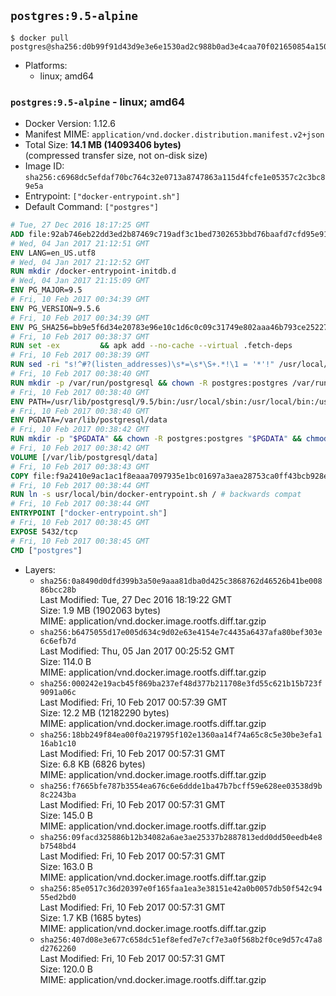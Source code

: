 ## `postgres:9.5-alpine`

```console
$ docker pull postgres@sha256:d0b99f91d43d9e3e6e1530ad2c988b0ad3e4caa70f021650854a15036df8ea26
```

-	Platforms:
	-	linux; amd64

### `postgres:9.5-alpine` - linux; amd64

-	Docker Version: 1.12.6
-	Manifest MIME: `application/vnd.docker.distribution.manifest.v2+json`
-	Total Size: **14.1 MB (14093406 bytes)**  
	(compressed transfer size, not on-disk size)
-	Image ID: `sha256:c6968dc5efdaf70bc764c32e0713a8747863a115d4fcfe1e05357c2c3bc89e5a`
-	Entrypoint: `["docker-entrypoint.sh"]`
-	Default Command: `["postgres"]`

```dockerfile
# Tue, 27 Dec 2016 18:17:25 GMT
ADD file:92ab746eb22dd3ed2b87469c719adf3c1bed7302653bbd76baafd7cfd95e911e in / 
# Wed, 04 Jan 2017 21:12:51 GMT
ENV LANG=en_US.utf8
# Wed, 04 Jan 2017 21:12:52 GMT
RUN mkdir /docker-entrypoint-initdb.d
# Wed, 04 Jan 2017 21:15:09 GMT
ENV PG_MAJOR=9.5
# Fri, 10 Feb 2017 00:34:39 GMT
ENV PG_VERSION=9.5.6
# Fri, 10 Feb 2017 00:34:39 GMT
ENV PG_SHA256=bb9e5f6d34e20783e96e10c1d6c0c09c31749e802aaa46b793ce2522725ae12f
# Fri, 10 Feb 2017 00:38:37 GMT
RUN set -ex 		&& apk add --no-cache --virtual .fetch-deps 		ca-certificates 		openssl 		tar 		&& wget -O postgresql.tar.bz2 "https://ftp.postgresql.org/pub/source/v$PG_VERSION/postgresql-$PG_VERSION.tar.bz2" 	&& echo "$PG_SHA256 *postgresql.tar.bz2" | sha256sum -c - 	&& mkdir -p /usr/src/postgresql 	&& tar 		--extract 		--file postgresql.tar.bz2 		--directory /usr/src/postgresql 		--strip-components 1 	&& rm postgresql.tar.bz2 		&& apk add --no-cache --virtual .build-deps 		bison 		flex 		gcc 		libc-dev 		libedit-dev 		libxml2-dev 		libxslt-dev 		make 		openssl-dev 		perl 		util-linux-dev 		zlib-dev 		&& cd /usr/src/postgresql 	&& awk '$1 == "#define" && $2 == "DEFAULT_PGSOCKET_DIR" && $3 == "\"/tmp\"" { $3 = "\"/var/run/postgresql\""; print; next } { print }' src/include/pg_config_manual.h > src/include/pg_config_manual.h.new 	&& grep '/var/run/postgresql' src/include/pg_config_manual.h.new 	&& mv src/include/pg_config_manual.h.new src/include/pg_config_manual.h 	&& ./configure 		--enable-integer-datetimes 		--enable-thread-safety 		--enable-tap-tests 		--disable-rpath 		--with-uuid=e2fs 		--with-gnu-ld 		--with-pgport=5432 		--with-system-tzdata=/usr/share/zoneinfo 		--prefix=/usr/local 				--with-openssl 		--with-libxml 		--with-libxslt 	&& make -j "$(getconf _NPROCESSORS_ONLN)" world 	&& make install-world 	&& make -C contrib install 		&& runDeps="$( 		scanelf --needed --nobanner --recursive /usr/local 			| awk '{ gsub(/,/, "\nso:", $2); print "so:" $2 }' 			| sort -u 			| xargs -r apk info --installed 			| sort -u 	)" 	&& apk add --no-cache --virtual .postgresql-rundeps 		$runDeps 		bash 		su-exec 		tzdata 	&& apk del .fetch-deps .build-deps 	&& cd / 	&& rm -rf 		/usr/src/postgresql 		/usr/local/share/doc 		/usr/local/share/man 	&& find /usr/local -name '*.a' -delete
# Fri, 10 Feb 2017 00:38:39 GMT
RUN sed -ri "s!^#?(listen_addresses)\s*=\s*\S+.*!\1 = '*'!" /usr/local/share/postgresql/postgresql.conf.sample
# Fri, 10 Feb 2017 00:38:40 GMT
RUN mkdir -p /var/run/postgresql && chown -R postgres:postgres /var/run/postgresql && chmod g+s /var/run/postgresql
# Fri, 10 Feb 2017 00:38:40 GMT
ENV PATH=/usr/lib/postgresql/9.5/bin:/usr/local/sbin:/usr/local/bin:/usr/sbin:/usr/bin:/sbin:/bin
# Fri, 10 Feb 2017 00:38:40 GMT
ENV PGDATA=/var/lib/postgresql/data
# Fri, 10 Feb 2017 00:38:42 GMT
RUN mkdir -p "$PGDATA" && chown -R postgres:postgres "$PGDATA" && chmod 777 "$PGDATA" # this 777 will be replaced by 700 at runtime (allows semi-arbitrary "--user" values)
# Fri, 10 Feb 2017 00:38:42 GMT
VOLUME [/var/lib/postgresql/data]
# Fri, 10 Feb 2017 00:38:43 GMT
COPY file:f9a2410e9ac1ac1f8eaaa7097935e1bc01697a3aea28753ca0ff43bcb928e743 in /usr/local/bin/ 
# Fri, 10 Feb 2017 00:38:44 GMT
RUN ln -s usr/local/bin/docker-entrypoint.sh / # backwards compat
# Fri, 10 Feb 2017 00:38:44 GMT
ENTRYPOINT ["docker-entrypoint.sh"]
# Fri, 10 Feb 2017 00:38:45 GMT
EXPOSE 5432/tcp
# Fri, 10 Feb 2017 00:38:45 GMT
CMD ["postgres"]
```

-	Layers:
	-	`sha256:0a8490d0dfd399b3a50e9aaa81dba0d425c3868762d46526b41be00886bcc28b`  
		Last Modified: Tue, 27 Dec 2016 18:19:22 GMT  
		Size: 1.9 MB (1902063 bytes)  
		MIME: application/vnd.docker.image.rootfs.diff.tar.gzip
	-	`sha256:b6475055d17e005d634c9d02e63e4154e7c4435a6437afa80bef303e6c6efb7d`  
		Last Modified: Thu, 05 Jan 2017 00:25:52 GMT  
		Size: 114.0 B  
		MIME: application/vnd.docker.image.rootfs.diff.tar.gzip
	-	`sha256:000242e19acb45f869ba237ef48d377b211708e3fd55c621b15b723f9091a06c`  
		Last Modified: Fri, 10 Feb 2017 00:57:39 GMT  
		Size: 12.2 MB (12182290 bytes)  
		MIME: application/vnd.docker.image.rootfs.diff.tar.gzip
	-	`sha256:18bb249f84ea00f0a219795f102e1360aa14f74a65c8c5e30be3efa116ab1c10`  
		Last Modified: Fri, 10 Feb 2017 00:57:31 GMT  
		Size: 6.8 KB (6826 bytes)  
		MIME: application/vnd.docker.image.rootfs.diff.tar.gzip
	-	`sha256:f7665bfe787b3554ea676c6e6ddde1ba47b7bcff59e628ee03538d9b8c2243ba`  
		Last Modified: Fri, 10 Feb 2017 00:57:31 GMT  
		Size: 145.0 B  
		MIME: application/vnd.docker.image.rootfs.diff.tar.gzip
	-	`sha256:09facd325886b12b34082a6ae3ae25337b2887813edd0dd50eedb4e8b7548bd4`  
		Last Modified: Fri, 10 Feb 2017 00:57:31 GMT  
		Size: 163.0 B  
		MIME: application/vnd.docker.image.rootfs.diff.tar.gzip
	-	`sha256:85e0517c36d20397e0f165faa1ea3e38151e42a0b0057db50f542c9455ed2bd0`  
		Last Modified: Fri, 10 Feb 2017 00:57:31 GMT  
		Size: 1.7 KB (1685 bytes)  
		MIME: application/vnd.docker.image.rootfs.diff.tar.gzip
	-	`sha256:407d08e3e677c658dc51ef8efed7e7cf7e3a0f568b2f0ce9d57c47a8d2762260`  
		Last Modified: Fri, 10 Feb 2017 00:57:31 GMT  
		Size: 120.0 B  
		MIME: application/vnd.docker.image.rootfs.diff.tar.gzip
